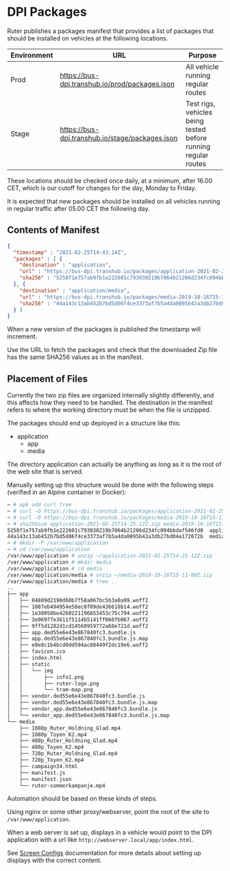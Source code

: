 # DPI Packages

Ruter publishes a packages manifest that provides a list of packages that should be installed on vehicles at the following locations.

| Environment | URL | Purpose |
| --- | ---| --- |
| Prod | https://bus-dpi.transhub.io/prod/packages.json | All vehicle running regular routes |
| Stage | https://bus-dpi.transhub.io/stage/packages.json | Test rigs, vehicles being tested before running regular routes |

These locations should be checked once daily, at a minimum, after 16.00 CET, which is our cutoff for changes for the day, Monday to Friday.

It is expected that new packages should be installed on all vehicles running in regular traffic after 05.00 CET the following day.

## Contents of Manifest

```json
{
  "timestamp" : "2021-02-25T14:43:14Z",
  "packages" : [ {
    "destination" : "application",
    "url" : "https://bus-dpi.transhub.io/packages/application-2021-02-25T14-25-12Z.zip",
    "sha256" : "5258f1e757ab9fb1e222601c793030219b7064b21206d234fc094bbdaf546fd0"
  }, {
    "destination" : "application/media",
    "url" : "https://bus-dpi.transhub.io/packages/media-2019-10-16T15-11-00Z.zip",
    "sha256" : "44a143c13ab452b7bd5d06f4ce3373af7b5a4da0095b42a3db27bd04e172072b"
  } ]
}
```

When a new version of the packages is published the timestamp will increment.

Use the URL to fetch the packages and check that the downloaded Zip file has the same SHA256 values as in the manifest.

## Placement of Files

Currently the two zip files are organized internally slightly differently, and this affects how they need to be handled. The destination in the manifest refers to where the working directory must be when the file is unzipped.

The packages should end up deployed in a structure like this:

* application
  * app
  * media
    
The directory application can actually be anything as long as it is the root of the web site that is served.

Manually setting up this structure would be done with the following steps (verified in an Alpine container in Docker):

```sh
~ # apk add curl tree
~ # curl -O https://bus-dpi.transhub.io/packages/application-2021-02-25T14-25-12Z.zip
~ # curl -O https://bus-dpi.transhub.io/packages/media-2019-10-16T15-11-00Z.zip
~ # sha256sum application-2021-02-25T14-25-12Z.zip media-2019-10-16T15-11-00Z.zip
5258f1e757ab9fb1e222601c793030219b7064b21206d234fc094bbdaf546fd0  application-2021-02-25T14-25-12Z.zip
44a143c13ab452b7bd5d06f4ce3373af7b5a4da0095b42a3db27bd04e172072b  media-2019-10-16T15-11-00Z.zip
~ # mkdir -P /var/www/application
~ # cd /var/www/application
/var/www/application # unzip ~/application-2021-02-25T14-25-12Z.zip
/var/www/application # mkdir media
/var/www/application # cd media
/var/www/application/media # unzip ~/media-2019-10-16T15-11-00Z.zip
/var/www/application/media # tree ..
..
├── app
│   ├── 04889d2190d60b7f58a067bc5b3a0a99.woff2
│   ├── 1087eb494954e58ec8f09de436610b14.woff2
│   ├── 1e38058be4260221196853453c75c794.woff2
│   ├── 3e96977e3611f5114b5141ff066fb067.woff2
│   ├── 9ff5d1282d1cd14560959772a68e721d.woff2
│   ├── app.ded55e6e43e867840fc3.bundle.js
│   ├── app.ded55e6e43e867840fc3.bundle.js.map
│   ├── e0e8c1b4bcd0dd594ac08449f2dc19e6.woff2
│   ├── favicon.ico
│   ├── index.html
│   ├── static
│   │   └── img
│   │       ├── info1.png
│   │       ├── ruter-logo.png
│   │       └── tram-map.png
│   ├── vendor.ded55e6e43e867840fc3.bundle.js
│   ├── vendor.ded55e6e43e867840fc3.bundle.js.map
│   ├── vendor_app.ded55e6e43e867840fc3.bundle.js
│   └── vendor_app.ded55e6e43e867840fc3.bundle.js.map
└── media
    ├── 1080p_Ruter_Holdning_Glad.mp4
    ├── 1080p_Toyen_K2.mp4
    ├── 480p_Ruter_Holdning_Glad.mp4
    ├── 480p_Toyen_K2.mp4
    ├── 720p_Ruter_Holdning_Glad.mp4
    ├── 720p_Toyen_K2.mp4
    ├── campaign34.html
    ├── manifest.js
    ├── manifest.json
    └── ruter-sommerkampanje.mp4

```
Automation should be based on these kinds of steps.

Using nginx or some other proxy/webserver, point the root of the site to `/var/www/application`.

When a web server is set up, displays in a vehicle would point to the DPI application with a url like `http://webserver.local/app/index.html`.

See [Screen Configs](docs/client/screen-configs.md) documentation for more details about setting up displays with the correct content.

